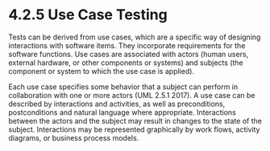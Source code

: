 # 4.2.5 Use Case Testing

Tests can be derived from use cases, which are a specific way of designing interactions with software items. They incorporate requirements for the software functions. Use cases are associated with actors \(human users, external hardware, or other components or systems\) and subjects \(the component or system to which the use case is applied\).

Each use case specifies some behavior that a subject can perform in collaboration with one or more actors \(UML 2.5.1 2017\). A use case can be described by interactions and activities, as well as preconditions, postconditions and natural language where appropriate. Interactions between the actors and the subject may result in changes to the state of the subject. Interactions may be represented graphically by work flows, activity diagrams, or business process models.



